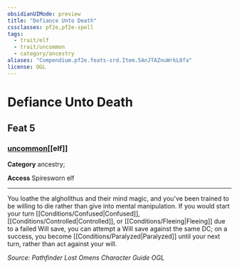 ```yaml
---
obsidianUIMode: preview
title: "Defiance Unto Death"
cssclasses: pf2e,pf2e-spell
tags:
  - trait/elf
  - trait/uncommon
  - category/ancestry
aliases: "Compendium.pf2e.feats-srd.Item.5AnJTAZnuWrkL8fa"
license: OGL
---
```

# Defiance Unto Death
## Feat 5
### [uncommon](uncommon "Uncommon Rarity Trait")[[elf]]

**Category** ancestry; 




**Access** Spiresworn elf

* * *

You loathe the alghollthus and their mind magic, and you've been trained to be willing to die rather than give into mental manipulation. If you would start your turn [[Conditions/Confused|Confused]], [[Conditions/Controlled|Controlled]], or [[Conditions/Fleeing|Fleeing]] due to a failed Will save, you can attempt a Will save against the same DC; on a success, you become [[Conditions/Paralyzed|Paralyzed]] until your next turn, rather than act against your will.

*Source: Pathfinder Lost Omens Character Guide*
*OGL*